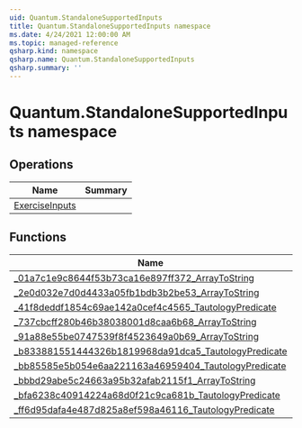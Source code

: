 ```yaml
---
uid: Quantum.StandaloneSupportedInputs
title: Quantum.StandaloneSupportedInputs namespace
ms.date: 4/24/2021 12:00:00 AM
ms.topic: managed-reference
qsharp.kind: namespace
qsharp.name: Quantum.StandaloneSupportedInputs
qsharp.summary: ''
---
```


# Quantum.StandaloneSupportedInputs namespace




<!-- summaries -->

## Operations

| Name | Summary |
|------|---------|
|[ExerciseInputs](xref:Quantum.StandaloneSupportedInputs.ExerciseInputs) | |

## Functions

| Name | Summary |
|------|---------|
|[_01a7c1e9c8644f53b73ca16e897ff372_ArrayToString](xref:Quantum.StandaloneSupportedInputs._01a7c1e9c8644f53b73ca16e897ff372_ArrayToString) | |
|[_2e0d032e7d0d4433a05fb1bdb3b2be53_ArrayToString](xref:Quantum.StandaloneSupportedInputs._2e0d032e7d0d4433a05fb1bdb3b2be53_ArrayToString) | |
|[_41f8deddf1854c69ae142a0cef4c4565_TautologyPredicate](xref:Quantum.StandaloneSupportedInputs._41f8deddf1854c69ae142a0cef4c4565_TautologyPredicate) | |
|[_737cbcff280b46b38038001d8caa6b68_ArrayToString](xref:Quantum.StandaloneSupportedInputs._737cbcff280b46b38038001d8caa6b68_ArrayToString) | |
|[_91a88e55be0747539f8f4523649a0b69_ArrayToString](xref:Quantum.StandaloneSupportedInputs._91a88e55be0747539f8f4523649a0b69_ArrayToString) | |
|[_b833881551444326b1819968da91dca5_TautologyPredicate](xref:Quantum.StandaloneSupportedInputs._b833881551444326b1819968da91dca5_TautologyPredicate) | |
|[_bb85585e5b054e6aa221163a46959404_TautologyPredicate](xref:Quantum.StandaloneSupportedInputs._bb85585e5b054e6aa221163a46959404_TautologyPredicate) | |
|[_bbbd29abe5c24663a95b32afab2115f1_ArrayToString](xref:Quantum.StandaloneSupportedInputs._bbbd29abe5c24663a95b32afab2115f1_ArrayToString) | |
|[_bfa6238c40914224a68d0f21c9ca681b_TautologyPredicate](xref:Quantum.StandaloneSupportedInputs._bfa6238c40914224a68d0f21c9ca681b_TautologyPredicate) | |
|[_ff6d95dafa4e487d825a8ef598a46116_TautologyPredicate](xref:Quantum.StandaloneSupportedInputs._ff6d95dafa4e487d825a8ef598a46116_TautologyPredicate) | |

<!-- /summaries -->

